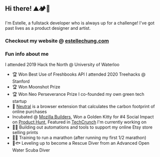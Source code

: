 ## Hi there! ⛰️🏕️🦀

I'm Estelle, a fullstack developer who is always up for a challenge! I've got past lives as a product designer and artist.
### Checkout my website @ [estellechung.com](https://estellechung.com/)

### Fun info about me
I attended 2019 Hack the North @ University of Waterloo
- 🏆 Won Best Use of Freshbooks API
I attended 2020 Treehacks @ Stanford
- 🏆 Won Moonshot Prize
- 🏆 Won Neo Perseverance Prize
I co-founded my own green tech startup
- 🌱 [Neutral](https://shopneutral.io/index.html) is a browser extension that calculates the carbon footprint of online purchases
- Incubated @ [Mozilla Builders](https://medium.com/mozilla-builders/mozilla-builders-fix-the-internet-showcase-24-awesome-pitches-much-much-more-fcd9c9ebb042), Won a Golden Kitty for #4 Social Impact on [Product Hunt](https://www.producthunt.com/products/neutral), Featured in [TechCrunch](https://techcrunch.com/2020/05/14/mozilla-goes-full-incubator-with-fix-the-internet-startup-lab-and-early-stage-investments/)
I'm currently working on
- 🐱‍💻 Building out automations and tools to support my online Etsy store selling prints
- 🏃‍♀️ Training to run a marathon (after running my first 1/2 marathon)
- 🤿🐟 Leveling up to become a Rescue Diver from an Advanced Open Water Scuba Diver

<!--
**munchie-babbit/munchie-babbit** is a ✨ _special_ ✨ repository because its `README.md` (this file) appears on your GitHub profile.

Here are some ideas to get you started:

- 🔭 I’m currently working on ...
- 🌱 I’m currently learning ...
- 👯 I’m looking to collaborate on ...
- 🤔 I’m looking for help with ...
- 💬 Ask me about ...
- 📫 How to reach me: ...
- 😄 Pronouns: ...
- ⚡ Fun fact: ...
-->
